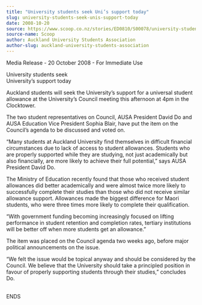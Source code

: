 ```yaml
---
title: "University students seek Uni’s support today"
slug: university-students-seek-unis-support-today
date: 2008-10-20
source: https://www.scoop.co.nz/stories/ED0810/S00078/university-students-seek-unis-support-today.htm
source-name: Scoop
author: Auckland University Students Association
author-slug: auckland-university-students-association
---
```

<p>Media Release - 20 October 2008 - For Immediate
Use</p>

<p>University students seek <br>University’s support
today</p>

<p>Auckland students will seek the University’s
support for a universal student allowance at the
University’s Council meeting this afternoon at 4pm in the
Clocktower.<p>

<p>The two student representatives on Council,
AUSA President David Do and AUSA Education Vice President
Sophia Blair, have put the item on the Council’s agenda to
be discussed and voted on.</p>

<p>“Many students at Auckland
University find themselves in difficult financial
circumstances due to lack of access to student allowances.
Students who are properly supported while they are studying,
not just academically but also financially, are more likely
to achieve their full potential,” says AUSA President
David Do.</p>

<p>The Ministry of Education recently found that
those who received student allowances did better
academically and were almost twice more likely to
successfully complete their studies than those who did not
receive similar allowance support. Allowances made the
biggest difference for Maori students, who were three times
more likely to complete their qualification.</p>

<p>“With
government funding becoming increasingly focused on lifting
performance in student retention and completion rates,
tertiary institutions will be better off when more students
get an allowance.”</p>

<p>The item was placed on the Council
agenda two weeks ago, before major political announcements
on the issue.</p>

<p>“We felt the issue would be topical anyway
and should be considered by the Council. We believe that the
University should take a principled position in favour of
properly supporting students through their studies,”
concludes
Do.</p>

<p><br>ENDS<br><p>